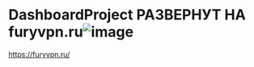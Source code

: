 # DashboardProject РАЗВЕРНУТ НА furyvpn.ru![image](https://github.com/whatisloveg/DashboardProject/assets/95077912/df19533c-d369-40e8-a74f-d52b0cc0d02f)
https://furyvpn.ru/
